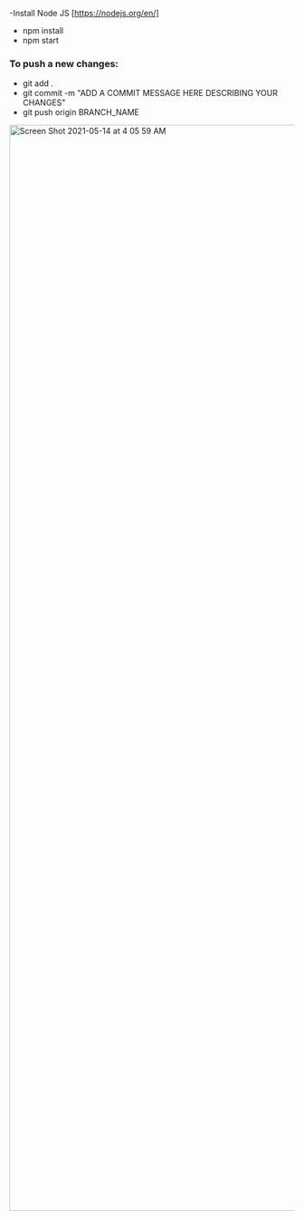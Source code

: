 -Install Node JS [https://nodejs.org/en/]

<!-- 
- If you want to build from Scratch
- npm init -y //creates package.json
- npm install react react-dom
- npm install @babel/core @babel/preset-env @babel/preset-react babel-loader
- npm install webpack webpack-cli webpack-dev-server
- npm install -g webpack-dev-server
- npm install html-webpack-plugin 
- App built using:
- Created with npm init react-app techZilla-->

- npm install
- npm start
<!-- - npm run build
- npm test
- npm run eject-->

### To push a new changes: 
- git add .
- git commit -m "ADD A COMMIT MESSAGE HERE DESCRIBING YOUR CHANGES"
- git push origin BRANCH_NAME

<img width="1917" alt="Screen Shot 2021-05-14 at 4 05 59 AM" src="https://user-images.githubusercontent.com/26178832/118241745-7f49ad00-b46a-11eb-8512-7970a04c63cf.png">
